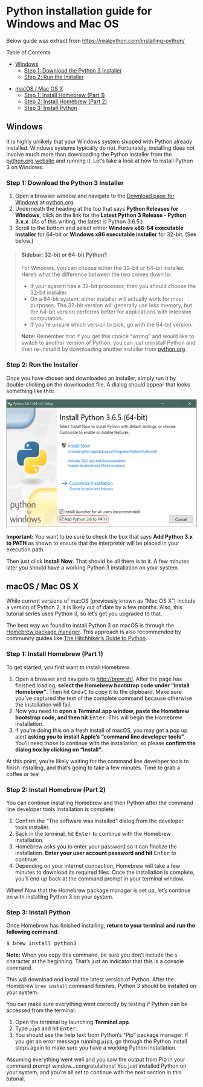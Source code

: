 # Python installation guide for Windows and Mac OS
Below guide was extract from https://realpython.com/installing-python/

<p class="h3 mb-2 text-muted">Table of Contents</p>
<ul>
<li><a href="#windows">Windows</a><ul>
<li><a href="#step-1-download-the-python-3-installer">Step 1: Download the Python 3 Installer</a></li>
<li><a href="#step-2-run-the-installer">Step 2: Run the Installer</a></li>
</ul>
</ul>
<ul>
<li><a href="#macos-mac-os-x">macOS / Mac OS X</a><ul>
<li><a href="#step-1-install-homebrew-part-1">Step 1: Install Homebrew (Part 1)</a></li>
<li><a href="#step-2-install-homebrew-part-2">Step 2: Install Homebrew (Part 2)</a></li>
<li><a href="#step-3-install-python">Step 3: Install Python</a></li>
</ul>
</ul>

<h2 id="windows">Windows</h2>
<p>It is highly unlikely that your Windows system shipped with Python already installed. Windows systems typically do not. Fortunately, installing does not involve much more than downloading the Python installer from the <a href="https://www.python.org">python.org website</a> and running it. Let&rsquo;s take a look at how to install Python 3 on Windows:</p>
<h3 id="step-1-download-the-python-3-installer">Step 1: Download the Python 3 Installer</h3>
<ol>
<li>Open a browser window and navigate to the <a href="https://www.python.org/downloads/windows/">Download page for Windows</a> at <a href="https://www.python.org/">python.org</a>.</li>
<li>Underneath the heading at the top that says <strong>Python Releases for Windows</strong>, click on the link for the <strong>Latest Python 3 Release - Python 3.x.x</strong>. (As of this writing, the latest is Python 3.6.5.)</li>
<li>Scroll to the bottom and select either <strong>Windows x86-64 executable installer</strong> for 64-bit or <strong>Windows x86 executable installer</strong> for 32-bit. (See below.)</li>
</ol>
<blockquote>
<h4 id="sidebar-32-bit-or-64-bit-python">Sidebar: 32-bit or 64-bit Python?</h4>
<p>For Windows, you can choose either the 32-bit or 64-bit installer. Here&rsquo;s what the difference between the two comes down to:</p>
<ul>
<li>If your system has a 32-bit processor, then you should choose the 32-bit installer.</li>
<li>On a 64-bit system, either installer will actually work for most purposes. The 32-bit version will generally use less memory, but the 64-bit version performs better for applications with intensive computation.</li>
<li>If you&rsquo;re unsure which version to pick, go with the 64-bit version.</li>
</ul>
<p><strong>Note:</strong> Remember that if you get this choice &ldquo;wrong&rdquo; and would like to switch to another version of Python, you can just uninstall Python and then re-install it by downloading another installer from <a href="https://python.org">python.org</a>.</p>
</blockquote>
<h3 id="step-2-run-the-installer">Step 2: Run the Installer</h3>
<p>Once you have chosen and downloaded an installer, simply run it by double-clicking on the downloaded file. A dialog should appear that looks something like this:</p>
<p><a href="https://github.com/skyap/alphabot2/blob/master/images/win-install-dialog.png" target="_blank"><img class="img-fluid mx-auto d-block w-66" src="https://github.com/skyap/alphabot2/blob/master/images/win-install-dialog.png" width="549" height="338" /></a></p>
<div class="alert alert-primary" role="alert">
<p><strong>Important:</strong> You want to be sure to check the box that says <strong>Add Python 3.x to PATH</strong> as shown to ensure that the interpreter will be placed in your execution path.</p>
</div>
<p>Then just click <strong>Install Now</strong>. That should be all there is to it. A few minutes later you should have a working Python 3 installation on your system.</p>

<h2 id="macos-mac-os-x">macOS / Mac OS X</h2>
<p>While current versions of macOS (previously known as &ldquo;Mac OS X&rdquo;) include a version of Python 2, it is likely out of date by a few months. Also, this tutorial series uses Python 3, so let&rsquo;s get you upgraded to that.</p>
<p>The best way we found to install Python 3 on macOS is through the <a href="https://brew.sh">Homebrew package manager</a>. This approach is also recommended by community guides like <a href="http://docs.python-guide.org/en/latest/starting/install3/osx/">The Hitchhiker&rsquo;s Guide to Python</a>.</p>
<h3 id="step-1-install-homebrew-part-1">Step 1: Install Homebrew (Part 1)</h3>
<p>To get started, you first want to install Homebrew:</p>
<ol>
<li>Open a browser and navigate to <a href="http://brew.sh/">http://brew.sh/</a>. After the page has finished loading, <strong>select the Homebrew bootstrap code under &ldquo;Install Homebrew&rdquo;</strong>. Then hit <span class="keys"><kbd class="key-command">Cmd</kbd><span>+</span><kbd class="key-c">C</kbd></span> to copy it to the clipboard. Make sure you&rsquo;ve captured the text of the complete command because otherwise the installation will fail.</li>
<li>Now you need to <strong>open a Terminal.app window, paste the Homebrew bootstrap code, and then hit</strong> <span class="keys"><kbd class="key-enter">Enter</kbd></span>. This will begin the Homebrew installation.</li>
<li>If you&rsquo;re doing this on a fresh install of macOS, you may get a pop up alert <strong>asking you to install Apple&rsquo;s &ldquo;command line developer tools&rdquo;</strong>. You&rsquo;ll need those to continue with the installation, so please <strong>confirm the dialog box by clicking on &ldquo;Install&rdquo;</strong>.</li>
</ol>
<p>At this point, you&rsquo;re likely waiting for the command line developer tools to finish installing, and that&rsquo;s going to take a few minutes. Time to grab a coffee or tea!</p>
<h3 id="step-2-install-homebrew-part-2">Step 2: Install Homebrew (Part 2)</h3>
<p>You can continue installing Homebrew and then Python after the command line developer tools installation is complete:</p>
<ol>
<li>Confirm the &ldquo;The software was installed&rdquo; dialog from the developer tools installer.</li>
<li>Back in the terminal, hit <span class="keys"><kbd class="key-enter">Enter</kbd></span> to continue with the Homebrew installation.</li>
<li>Homebrew asks you to enter your password so it can finalize the installation. <strong>Enter your user account password and hit</strong> <span class="keys"><kbd class="key-enter">Enter</kbd></span> to continue.</li>
<li>Depending on your internet connection, Homebrew will take a few minutes to download its required files. Once the installation is complete, you&rsquo;ll end up back at the command prompt in your terminal window.</li>
</ol>
<p>Whew! Now that the Homebrew package manager is set up, let&rsquo;s continue on with installing Python 3 on your system.</p>
<h3 id="step-3-install-python">Step 3: Install Python</h3>
<p>Once Homebrew has finished installing, <strong>return to your terminal and run the following command</strong>:</p>
<div class="highlight sh"><pre><span></span><span class="gp">$</span> brew install python3
</pre></div>
<div class="alert alert-primary" role="alert">
<p><strong>Note:</strong> When you copy this command, be sure you don&rsquo;t include the <code>$</code> character at the beginning. That&rsquo;s just an indicator that this is a console command.</p>
</div>
<p>This will download and install the latest version of Python. After the Homebrew <code>brew install</code> command finishes, Python 3 should be installed on your system.</p>
<p>You can make sure everything went correctly by testing if Python can be accessed from the terminal:</p>
<ol>
<li>Open the terminal by launching <strong>Terminal.app</strong>.</li>
<li>Type <code>pip3</code> and hit <span class="keys"><kbd class="key-enter">Enter</kbd></span>.</li>
<li>You should see the help text from Python&rsquo;s &ldquo;Pip&rdquo; package manager. If you get an error message running <code>pip3</code>, go through the Python install steps again to make sure you have a working Python installation.</li>
</ol>
<p>Assuming everything went well and you saw the output from Pip in your command prompt window&hellip;congratulations! You just installed Python on your system, and you&rsquo;re all set to continue with the next section in this tutorial.</p>




